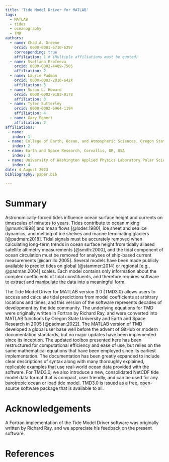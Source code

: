 ```yaml
---
title: 'Tide Model Driver for MATLAB'
tags:
  - MATLAB
  - tides
  - oceanography
  - TMD
authors:
  - name: Chad A. Greene
    orcid: 0000-0001-6710-6297 
    corresponding: true
    affiliation: 1 # (Multiple affiliations must be quoted)
  - name: Svetlana Erofeeva
    orcid: 0000-0002-4489-7505 
    affiliation: 2
  - name: Laurie Padman
    orcid: 0000-0003-2010-642X
    affiliation: 3
  - name: Susan L. Howard
    orcid: 0000-0002-9183-0178 
    affiliation: 3
  - name: Tyler Sutterley
    orcid: 0000-0002-6964-1194  
    affiliation: 4
  - name: Gary Egbert
    affiliation: 2
affiliations:
 - name: 
   index: 1
 - name: College of Earth, Ocean, and Atmospheric Sciences, Oregon State University, Corvallis, OR, USA
   index: 2
 - name: Earth and Space Research, Corvallis, OR, USA
   index: 3
 - name: University of Washington Applied Physics Laboratory Polar Science Center, Seattle, WA, 98122, USA
   index: 4
date: 4 August 2023
bibliography: paper.bib

---
```


# Summary

Astronomically-forced tides influence ocean surface height and currents on timescales of minutes to years. Tides contribute to ocean mixing [@munk:1998] and mean flows [@loder:1980], ice sheet and sea ice dynamics, and melting of ice shelves and marine terminating glaciers [@padman:2018]. Tidal signals must be accurately removed when calculating long-term trends in ocean surface height from tidally aliased satellite altimetry measurements [@smith:2000], and the tidal component of ocean circulation must be removed for analyses of ship-based current measurements [@carrillo:2005]. Several models have been made publicly available to predict tides on global [@stammer:2014] or regional [e.g., @padman:2004] scales. Each model contains only information about the complex coefficients of tidal constituents, and therefore requires software to extract and manipulate the data into a meaningful form.  

The Tide Model Driver for MATLAB version 3.0 (TMD3.0) allows users to access and calculate tidal predictions from model coefficients at arbitrary locations and times, and this version of the software represents decades of development by the tide community. The underlying equations for TMD were originally written in Fortran by Richard Ray, and were converted into MATLAB functions by Oregon State University and Earth and Space Research in 2005 [@padman:2022]. The MATLAB version of TMD developed a global user base well before the advent of GitHub or modern documentation standards, but no major updates have been implemented since its inception. The updated toolbox presented here has been restructured for computational efficiency and ease of use, but relies on the same mathematical equations that have been employed since its earliest implementation. The documentation has been greatly expanded to include clear descriptions of syntax along with many thoroughly explained, replicable examples that use real-world ocean data provided with the software. For TMD3.0, we also introduce a new, consolidated NetCDF tide model data format that is compact, user friendly, and can be used for any barotropic ocean or load tide model. TMD3.0 is issued as a free, open-source software package that is available to all. 

# Acknowledgements

A Fortran implementation of the Tide Model Driver software was originally written by Richard Ray, and we appreciate his feedback on the present software. 

# References
